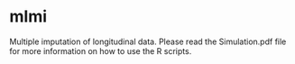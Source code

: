 # mlmi
Multiple imputation of longitudinal data. Please read the Simulation.pdf file for more information on how to use the R scripts.
